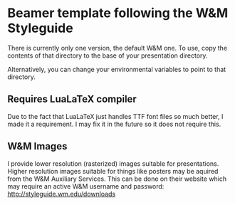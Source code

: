 # Beamer template following the W&M Styleguide
There is currently only one version, the default W&M one.  To use, copy the
contents of that directory to the base of your presentation directory.

Alternatively, you can change your environmental variables to point to that
directory.

## Requires LuaLaTeX compiler
Due to the fact that LuaLaTeX just handles TTF font files so much better, I
made it a requirement.  I may fix it in the future so it does not require this.

## W&M Images
I provide lower resolution (rasterized) images suitable for presentations.
Higher resolution images suitable for things like posters may be aquired from
the W&M Auxiliary Services. This can be done on their website which may require
an active W&M username and password: http://styleguide.wm.edu/downloads
